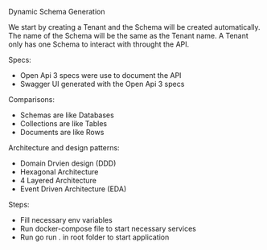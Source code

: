  Dynamic Schema Generation

 We start by creating a Tenant and the Schema will be created automatically. The name of the Schema will
 be the same as the Tenant name. A Tenant only has one Schema to interact with throught the API.

 Specs:
  * Open Api 3 specs were use to document the API
  * Swagger UI generated with the Open Api 3 specs 

 Comparisons:
  * Schemas are like Databases
  * Collections are like Tables
  * Documents are like Rows

 Architecture and design patterns:
  * Domain Drvien design (DDD)
  * Hexagonal Architecture
  * 4 Layered Architecture
  * Event Driven Architecture (EDA)

 Steps:
   * Fill necessary env variables
   * Run docker-compose file to start necessary services
   * Run go run . in root folder to start application